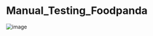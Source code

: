 # Manual_Testing_Foodpanda
![image](https://github.com/user-attachments/assets/641a1d77-4d69-4169-8361-e61129dca077)
